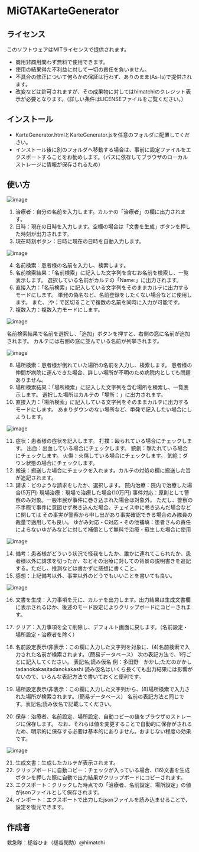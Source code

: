 # MiGTAKarteGenerator

## ライセンス
このソフトウェアはMITライセンスで提供されます。
- 商用非商用問わず無料で使用できます。
- 使用の結果得た不利益に対して一切の責任を負いません。
- 不具合の修正について何らかの保証は行わず、ありのまま(As-Is)で提供されます。
- 改変などは許可されますが、その成果物に対してはhimatchiのクレジット表示が必要となります。（詳しい条件はLICENSEファイルをご覧ください。）

## インストール
- KarteGenerator.htmlとKarteGenerator.jsを任意のフォルダに配置してください。
- インストール後に別のフォルダへ移動する場合は、事前に設定ファイルをエクスポートすることをお勧めします。（パスに依存してブラウザのローカルストレージに情報が保存されるため）

## 使い方

![image](https://github.com/himatchi/MiGTAKarteGenerator/assets/17907095/5610c503-e4b2-4821-a8d2-dd35a08f356a)

1. 治療者：自分の名前を入力します。カルテの「治療者」の欄に出力されます。
2. 日時：現在の日時を入力します。空欄の場合は「文書を生成」ボタンを押した時刻が出力されます。
3. 現在時刻ボタン：日時に現在の日時を自動入力します。

![image](https://github.com/himatchi/MiGTAKarteGenerator/assets/17907095/127bc3ba-2e5d-44a8-9dad-7d14f7dc7fef)

4. 名前検索：患者様の名前を入力し、検索します。
5. 名前検索結果：「名前検索」に記入した文字列を含むお名前を検索し、一覧表示します。
   選択している名前がカルテの「Name:」に出力されます。
6. 直接入力：「名前検索」に記入している文字列をそのままカルテに出力するモードにします。
   単発の偽名など、名前登録をしたくない場合などに使用します。
   また、;や；で区切ることで複数の名前を同時に入力が可能です。
7. 複数入力：複数入力モードにします。

![image](https://github.com/himatchi/MiGTAKarteGenerator/assets/17907095/50cd4c18-9cc2-46f7-b0ea-f4f49ce5b4f9)

名前検索結果で名前を選択し、「追加」ボタンを押すと、右側の窓に名前が追加されます。
カルテには右側の窓に並んでいる名前が列挙されます。

![image](https://github.com/himatchi/MiGTAKarteGenerator/assets/17907095/36477030-dc3a-4d3a-936d-0c98a0364814)

8. 場所検索：患者様が倒れていた場所の名前を入力し、検索します。
   患者様の仲間が病院に運んできた場合、詳しい場所が不明のため病院内としても問題ありません。
9. 場所検索結果：「場所検索」に記入した文字列を含む場所を検索し、一覧表示します。
    選択した場所はカルテの「場所：」に出力されます。
10. 直接入力：「場所検索」に記入している文字列をそのままカルテに出力するモードにします。
    あまりダウンのない場所など、単発で記入したい場合にしようします。

![image](https://github.com/himatchi/MiGTAKarteGenerator/assets/17907095/259ce6f0-4434-41cc-8a6a-bfc6a342e574)

11. 症状：患者様の症状を記入します。
    打撲：殴られている場合にチェックします。
    出血：出血している場合にチェックします。
    銃創：撃たれている場合にチェックします。
    火傷：火傷している場合にチェックします。
    気絶：ダウン状態の場合にチェックします。 
12. 搬送：搬送した場合にチェックを入れます。カルテの対処の欄に搬送した旨が追記されます。
13. 請求：どのような請求をしたか、選択します。
    院内治療：院内で治療した場合(5万円)
    現場治療：現場で治療した場合(10万円)
    事件対応：原則として警察のみ対象。一般市民が事件に巻き込まれた場合は対象外。
    ただし、警察の不手際で事件に意図せず巻き込んだ場合、チェイス中に巻き込んだ場合などに関しては
    その事実が警察から申し出があり事実確認できる場合のみ隊員の裁量で適用しても良い。
    ゆがみ対応・C対応・その他補填：患者さんの責任によらないゆがみなどに対して補償として無料で治療・蘇生した場合に使用

![image](https://github.com/himatchi/MiGTAKarteGenerator/assets/17907095/3dd8de90-a347-4ef4-bdf2-e7224e41f841)

14. 備考：患者様がどういう状況で怪我をしたか、誰かに連れてこられたか、患者様以外に請求を切ったか、などその治療に対しての背景の説明書きを追記する。ただし、推測などは書かずに感想に書くこと。
15. 感想：上記備考以外、事実以外のどうでもいいことを書いても良い。

![image](https://github.com/himatchi/MiGTAKarteGenerator/assets/17907095/0de09d5f-310e-4615-87fd-b675f20d8f79)

16. 文書を生成：入力事項を元に、カルテを出力します。出力結果は生成文書欄に表示されるほか、後述のモード設定によりクリップボードにコピーされます。
17. クリア：入力事項を全て削除し、デフォルト画面に戻します。（名前設定・場所設定・治療者を除く）
18. 名前設定表示/非表示：この欄に入力した文字列を対象に、(4)名前検索で入力された名前が検索されます。（簡易データベース）
    次の表記方法で、1行ごとに記入してください。
    表記名;読み仮名
    例：多田野　かかし;ただのかかしtadanokakasitadanokakashi
    読み仮名はいくら長くても出力結果には影響がないので、いろんな表記方法で書いておくと便利です。
    
19. 場所設定表示/非表示：この欄に入力した文字列から、(8)場所検索で入力された場所が検索されます。（簡易データベース）
    名前の表記方法と同じです。表記名;読み仮名で記載してください。
20. 保存：治療者、名前設定、場所設定、自動コピーの値をブラウザのストレージに保存します。
    なお、それらは値を変更することで自動的に保存がされるため、明示的に保存する必要は基本的にありません。おまじない程度の効果です。

![image](https://github.com/himatchi/MiGTAKarteGenerator/assets/17907095/7b64b95c-4864-43af-b6b4-93268241542e)

21. 生成文書：生成したカルテが表示されます。
22. クリップボードに自動コピー：チェックが入っている場合、(16)文書を生成ボタンを押した際に自動で出力結果がクリップボードにコピーされます。
23. エクスポート：クリックした時点での「治療者、名前設定、場所設定」の値がjsonファイルとして保存されます。
24. インポート：エクスポートで出力したjsonファイルを読み込ませることで、設定を復元できます。

## 作成者
救急隊：槌谷ひま（槌谷閑助）@himatchi
